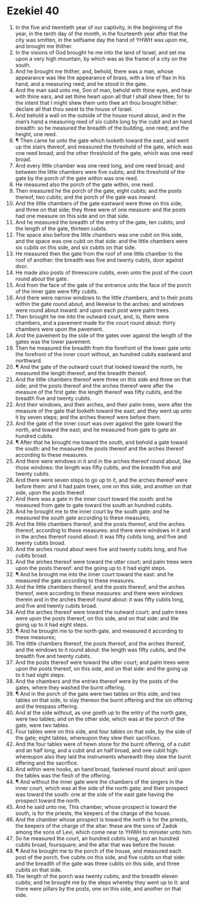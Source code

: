 ﻿# Ezekiel 40
1. In the five and twentieth year of our captivity, in the beginning of the year, in the tenth day of the month, in the fourteenth year after that the city was smitten, in the selfsame day the hand of YHWH was upon me, and brought me thither. 
2. In the visions of God brought he me into the land of Israel, and set me upon a very high mountain, by which was as the frame of a city on the south. 
3. And he brought me thither, and, behold, there was a man, whose appearance was like the appearance of brass, with a line of flax in his hand, and a measuring reed; and he stood in the gate. 
4. And the man said unto me, Son of man, behold with thine eyes, and hear with thine ears, and set thine heart upon all that I shall shew thee; for to the intent that I might shew them unto thee art thou brought hither: declare all that thou seest to the house of Israel. 
5. And behold a wall on the outside of the house round about, and in the man’s hand a measuring reed of six cubits long by the cubit and an hand breadth: so he measured the breadth of the building, one reed; and the height, one reed. 
6. ¶ Then came he unto the gate which looketh toward the east, and went up the stairs thereof, and measured the threshold of the gate, which was one reed broad; and the other threshold of the gate, which was one reed broad. 
7. And every little chamber was one reed long, and one reed broad; and between the little chambers were five cubits; and the threshold of the gate by the porch of the gate within was one reed. 
8. He measured also the porch of the gate within, one reed. 
9. Then measured he the porch of the gate, eight cubits; and the posts thereof, two cubits; and the porch of the gate was inward. 
10. And the little chambers of the gate eastward were three on this side, and three on that side; they three were of one measure: and the posts had one measure on this side and on that side. 
11. And he measured the breadth of the entry of the gate, ten cubits; and the length of the gate, thirteen cubits. 
12. The space also before the little chambers was one cubit on this side, and the space was one cubit on that side: and the little chambers were six cubits on this side, and six cubits on that side. 
13. He measured then the gate from the roof of one little chamber to the roof of another: the breadth was five and twenty cubits, door against door. 
14. He made also posts of threescore cubits, even unto the post of the court round about the gate. 
15. And from the face of the gate of the entrance unto the face of the porch of the inner gate were fifty cubits. 
16. And there were narrow windows to the little chambers, and to their posts within the gate round about, and likewise to the arches: and windows were round about inward: and upon each post were palm trees. 
17. Then brought he me into the outward court, and, lo, there were chambers, and a pavement made for the court round about: thirty chambers were upon the pavement. 
18. And the pavement by the side of the gates over against the length of the gates was the lower pavement. 
19. Then he measured the breadth from the forefront of the lower gate unto the forefront of the inner court without, an hundred cubits eastward and northward. 
20. ¶ And the gate of the outward court that looked toward the north, he measured the length thereof, and the breadth thereof. 
21. And the little chambers thereof were three on this side and three on that side; and the posts thereof and the arches thereof were after the measure of the first gate: the length thereof was fifty cubits, and the breadth five and twenty cubits. 
22. And their windows, and their arches, and their palm trees, were after the measure of the gate that looketh toward the east; and they went up unto it by seven steps; and the arches thereof were before them. 
23. And the gate of the inner court was over against the gate toward the north, and toward the east; and he measured from gate to gate an hundred cubits. 
24. ¶ After that he brought me toward the south, and behold a gate toward the south: and he measured the posts thereof and the arches thereof according to these measures. 
25. And there were windows in it and in the arches thereof round about, like those windows: the length was fifty cubits, and the breadth five and twenty cubits. 
26. And there were seven steps to go up to it, and the arches thereof were before them: and it had palm trees, one on this side, and another on that side, upon the posts thereof. 
27. And there was a gate in the inner court toward the south: and he measured from gate to gate toward the south an hundred cubits. 
28. And he brought me to the inner court by the south gate: and he measured the south gate according to these measures; 
29. And the little chambers thereof, and the posts thereof, and the arches thereof, according to these measures: and there were windows in it and in the arches thereof round about: it was fifty cubits long, and five and twenty cubits broad. 
30. And the arches round about were five and twenty cubits long, and five cubits broad. 
31. And the arches thereof were toward the utter court; and palm trees were upon the posts thereof: and the going up to it had eight steps. 
32. ¶ And he brought me into the inner court toward the east: and he measured the gate according to these measures. 
33. And the little chambers thereof, and the posts thereof, and the arches thereof, were according to these measures: and there were windows therein and in the arches thereof round about: it was fifty cubits long, and five and twenty cubits broad. 
34. And the arches thereof were toward the outward court; and palm trees were upon the posts thereof, on this side, and on that side: and the going up to it had eight steps. 
35. ¶ And he brought me to the north gate, and measured it according to these measures; 
36. The little chambers thereof, the posts thereof, and the arches thereof, and the windows to it round about: the length was fifty cubits, and the breadth five and twenty cubits. 
37. And the posts thereof were toward the utter court; and palm trees were upon the posts thereof, on this side, and on that side: and the going up to it had eight steps. 
38. And the chambers and the entries thereof were by the posts of the gates, where they washed the burnt offering. 
39. ¶ And in the porch of the gate were two tables on this side, and two tables on that side, to slay thereon the burnt offering and the sin offering and the trespass offering. 
40. And at the side without, as one goeth up to the entry of the north gate, were two tables; and on the other side, which was at the porch of the gate, were two tables. 
41. Four tables were on this side, and four tables on that side, by the side of the gate; eight tables, whereupon they slew their sacrifices. 
42. And the four tables were of hewn stone for the burnt offering, of a cubit and an half long, and a cubit and an half broad, and one cubit high: whereupon also they laid the instruments wherewith they slew the burnt offering and the sacrifice. 
43. And within were hooks, an hand broad, fastened round about: and upon the tables was the flesh of the offering. 
44. ¶ And without the inner gate were the chambers of the singers in the inner court, which was at the side of the north gate; and their prospect was toward the south: one at the side of the east gate having the prospect toward the north. 
45. And he said unto me, This chamber, whose prospect is toward the south, is for the priests, the keepers of the charge of the house. 
46. And the chamber whose prospect is toward the north is for the priests, the keepers of the charge of the altar: these are the sons of Zadok among the sons of Levi, which come near to YHWH to minister unto him. 
47. So he measured the court, an hundred cubits long, and an hundred cubits broad, foursquare; and the altar that was before the house. 
48. ¶ And he brought me to the porch of the house, and measured each post of the porch, five cubits on this side, and five cubits on that side: and the breadth of the gate was three cubits on this side, and three cubits on that side. 
49. The length of the porch was twenty cubits, and the breadth eleven cubits; and he brought me by the steps whereby they went up to it: and there were pillars by the posts, one on this side, and another on that side. 
